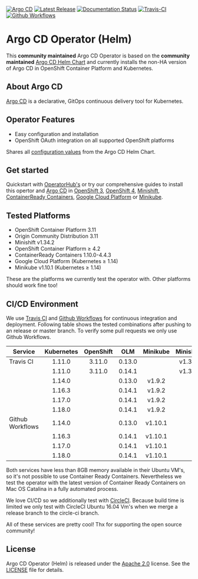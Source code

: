 [![Argo CD](https://img.shields.io/badge/argocd-1.5.4-green.svg)](https://github.com/argoproj/argo-cd/releases/tag/v1.5.4)
[![Latest Release](https://img.shields.io/badge/latest%20release-0.0.6-yellow.svg)](https://github.com/disposab1e/argocd-operator-helm/releases/tag/0.0.6)
[![Documentation Status](https://readthedocs.org/projects/argocd-operator-helm/badge/?version=latest)](https://argocd-operator-helm.readthedocs.io/en/latest/?badge=latest)
[![Travis-CI](https://travis-ci.org/disposab1e/argocd-operator-helm.svg?branch=release-0.0.6)](https://travis-ci.org/disposab1e/argocd-operator-helm)
[![Github Workflows](https://github.com/disposab1e/argocd-operator-helm/workflows/continuous-integration/badge.svg?branch=release-0.0.6)](https://github.com/disposab1e/argocd-operator-helm/actions?query=workflow%3Acontinuous-integration)

# Argo CD Operator (Helm)

This **community maintained** Argo CD Operator is based on the **community maintained** [Argo CD Helm Chart](https://github.com/argoproj/argo-helm/tree/master/charts/argo-cd) and currently installs the non-HA version of Argo CD in OpenShift Container Platform and Kubernetes.

## About Argo CD

[Argo CD](https://argoproj.github.io/argo-cd/) is a declarative, GitOps continuous delivery tool for Kubernetes.

## Operator Features

* Easy configuration and installation
* OpenShift OAuth integration on all supported OpenShift platforms

Shares all [configuration values](https://github.com/disposab1e/argocd-operator-helm/blob/release-0.0.6/helm-charts/argo-cd/README.md) from the Argo CD Helm Chart.

## Get started

Quickstart with [OperatorHub's](https://argocd-operator-helm.readthedocs.io/en/latest/operatorhub.html) or try our comprehensive guides to install this opertor and [Argo CD](https://argoproj.github.io/argo-cd/) in [OpenShift 3](https://argocd-operator-helm.readthedocs.io/en/latest/ocp/ocp3.html), [OpenShift 4](https://argocd-operator-helm.readthedocs.io/en/latest/ocp/ocp4.html), [Minishift](https://argocd-operator-helm.readthedocs.io/en/latest/ocp/ocp3.html), [ContainerReady Containers](https://argocd-operator-helm.readthedocs.io/en/latest/ocp/ocp4.html), [Google Cloud Platform](https://argocd-operator-helm.readthedocs.io/en/latest/k8s/gcp.html) or [Minikube](https://argocd-operator-helm.readthedocs.io/en/latest/k8s/minikube.html).

## Tested Platforms

* OpenShift Container Platform 3.11
* Origin Community Distribution 3.11
* Minishift v1.34.2
* OpenShift Container Platform ≥ 4.2
* ContainerReady Containers 1.10.0-4.4.3
* Google Cloud Platform (Kubernetes ≥ 1.14)
* Minikube v1.10.1 (Kubernetes ≥ 1.14)

These are the platforms we currently test the operator with. Other platforms should work fine too!

## CI/CD Environment

We use [Travis CI](https://travis-ci.org/github/disposab1e/argocd-operator-helm) and [Github Workflows](https://github.com/disposab1e/argocd-operator-helm/actions?query=workflow%3Acontinuous-integration) for continuous integration and deployment. Following table shows the tested combinations after pushing to an release or master branch. To verify some pull requests we only use Github Workflows.

| Service | Kubernetes | OpenShift | OLM | Minikube | Minishift | Ubuntu |
| --- | :-: | :-: | :-: | :-: | :-: | :-: |
| Travis CI | 1.11.0 | 3.11.0 | 0.13.0 | | v1.3.2 |  18.04 |
| | 1.11.0 | 3.11.0 | 0.14.1 | | v1.3.2 | 18.04 |
|  | 1.14.0 | | 0.13.0 | v1.9.2 | | 18.04 |
| | 1.16.3 | | 0.14.1 | v1.9.2 | | 18.04 |
| | 1.17.0 | | 0.14.1 | v1.9.2 | | 18.04 |
| | 1.18.0 | | 0.14.1 | v1.9.2 | | 18.04 |
| Github Workflows | 1.14.0 | | 0.13.0 | v1.10.1 | | 18.04 |
| | 1.16.3 | | 0.14.1 | v1.10.1 | | 18.04 |
| | 1.17.0 | | 0.14.1 | v1.10.1 | | 18.04 |
| | 1.18.0 | | 0.14.1 | v1.10.1 | | 18.04 |

Both services have less than 8GB memory available in their Ubuntu VM's, so it's not possible to use Container Ready Containers. Nevertheless we test the operator with the latest version of Container Ready Containers on Mac OS Catalina in a fully automated process.

We love CI/CD so we additionally test with [CircleCI](https://circleci.com/gh/disposab1e/argocd-operator-helm/tree/circle-ci). Because build time is limited we only test with CircleCI Ubuntu 16.04 Vm's when we merge a release branch to the circle-ci branch.

All of these services are pretty cool! Thx for supporting the open source community!

## License

Argo CD Operator (Helm) is released under the [Apache 2.0](http://www.apache.org/licenses/LICENSE-2.0.html) license. 
See the [LICENSE](https://github.com/disposab1e/argocd-operator-helm/blob/master/LICENSE) file for details.

